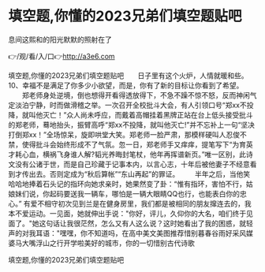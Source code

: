 # 填空题,你懂的2023兄弟们填空题贴吧
息间这熙和的阳光默默的照射在了

👉/观/看/入/口👉http://a3e6.com

填空题,你懂的2023兄弟们填空题贴吧　　日子里有这个火炉，人情就暖和些。
	10、幸福不是满足了你多少小欲望，而是，你有了新的目标让你看到了希望。
　　郑老师身处逆境，倒也想得开看得透放得下，不急不躁不惊不怒，反而神闲气定淡泊宁静，时而做滑稽之举。一次召开全校批斗大会，有人引领口号“郑xx不投降，就叫他灭亡！”众人尚未呼应，而戴着高帽挂着黑牌正站在台上低头接受批斗的郑老师，蓦地抬头，振臂高呼“郑xx不投降，就叫他灭亡!”并不忘补上一句“坚决打倒郑xx！”全场惊呆，旋即哄堂大笑。郑老师一脸严肃，那模样硬叫人忍俊不禁，使得批斗会始终形成不了气氛。忽一日，郑老师手又痒痒，提笔写下“为育英才耗心血，横祸飞身谁人解?韬光养晦封笔杖，他年再挥谱新页。”唯一区别，此诗文没有公诸于世，而是自己珍藏于记事本内，以言心志，十年后被他妻子不经意看到才传出去。否则定成为“秋后算帐”“东山再起”的罪证。
　　半年之后，当他笑哈哈地捧着石头记的指环向她求亲时，她果然变了卦：“惟有指环，害怕不行，姑娘妹们说，你起码要送我一辆车，哪怕是一辆大眼睛QQ也行，也能表白你的忠心。”
有爱不相守初次见到兰是在健身房里，我们都是被相同的朋友撺连去的，我本不爱运动。一见面，她就伸出手说："你好，评儿，久仰你的大名，咱们终于见面了。"她这句话让我很茫然，怎么又有人这么说？这时她看出了我的困惑，就轻声的对我耳语："嘿嘿，你不知道吗，在高中美文美图推荐惜别暮春谷雨好采风媒婆马大嘴浮山之行开学啦美好的城市，你的一切惜别古代诗歌

填空题,你懂的2023兄弟们填空题贴吧
